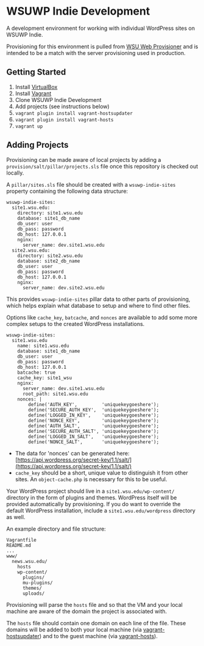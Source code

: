 # WSUWP Indie Development

A development environment for working with individual WordPress sites on WSUWP Indie.

Provisioning for this environment is pulled from [WSU Web Provisioner](https://github.com/washingtonstateuniversity/WSU-Web-Provisioner) and is intended to be a match with the server provisioning used in production.

## Getting Started

1. Install [VirtualBox](http://virtualbox.org)
2. Install [Vagrant](http://vagrantup.com)
3. Clone WSUWP Indie Development
4. Add projects (see instructions below)
5. `vagrant plugin install vagrant-hostsupdater`
6. `vagrant plugin install vagrant-hosts`
6. `vagrant up`

## Adding Projects

Provisioning can be made aware of local projects by adding a `provision/salt/pillar/projects.sls` file once this repository is checked out locally.

A `pillar/sites.sls` file should be created with a `wsuwp-indie-sites` property containing the following data structure:

```
wsuwp-indie-sites:
  site1.wsu.edu:
    directory: site1.wsu.edu
    database: site1_db_name
    db_user: user
    db_pass: password
    db_host: 127.0.0.1
    nginx:
      server_name: dev.site1.wsu.edu
  site2.wsu.edu:
    directory: site2.wsu.edu
    database: site2_db_name
    db_user: user
    db_pass: password
    db_host: 127.0.0.1
    nginx:
      server_name: dev.site2.wsu.edu
```

This provides `wsuwp-indie-sites` pillar data to other parts of provisioning, which helps explain what database to setup and where to find other files.

Options like `cache_key`, `batcache`, and `nonces` are available to add some more complex setups to the created WordPress installations.

```
wsuwp-indie-sites:
  site1.wsu.edu
    name: site1.wsu.edu
    database: site1_db_name
    db_user: user
    db_pass: password
    db_host: 127.0.0.1
    batcache: true
    cache_key: site1_wsu
    nginx:
      server_name: dev.site1.wsu.edu
      root_path: site1.wsu.edu
    nonces: |
        define('AUTH_KEY',         'uniquekeygoeshere');
        define('SECURE_AUTH_KEY',  'uniquekeygoeshere');
        define('LOGGED_IN_KEY',    'uniquekeygoeshere');
        define('NONCE_KEY',        'uniquekeygoeshere');
        define('AUTH_SALT',        'uniquekeygoeshere');
        define('SECURE_AUTH_SALT', 'uniquekeygoeshere');
        define('LOGGED_IN_SALT',   'uniquekeygoeshere');
        define('NONCE_SALT',       'uniquekeygoeshere');
```

* The data for 'nonces' can be generated here: [https://api.wordpress.org/secret-key/1.1/salt/](https://api.wordpress.org/secret-key/1.1/salt/)
* `cache_key` should be a short, unique value to distinguish it from other sites. An `object-cache.php` is necessary for this to be useful.

Your WordPress project should live in a `site1.wsu.edu/wp-content/` directory in the form of plugins and themes. WordPress itself will be provided automatically by provisioning. If you do want to override the default WordPress installation, include a `site1.wsu.edu/wordpress` directory as well.

An example directory and file structure:

```
Vagrantfile
README.md
...
www/
  news.wsu.edu/
    hosts
    wp-content/
      plugins/
      mu-plugins/
      themes/
      uploads/
```

Provisioning will parse the `hosts` file and so that the VM and your local machine are aware of the domain the project is associated with.

The `hosts` file should contain one domain on each line of the file. These domains will be added to both your local machine (via [vagrant-hostsupdater](https://github.com/cogitatio/vagrant-hostsupdater)) and to the guest machine (via [vagrant-hosts](https://github.com/adrienthebo/vagrant-hosts/)).
